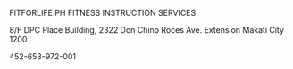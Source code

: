 FITFORLIFE.PH FITNESS INSTRUCTION SERVICES

8/F DPC Place Building, 2322 Don Chino Roces Ave. Extension
Makati City
1200

452-653-972-001